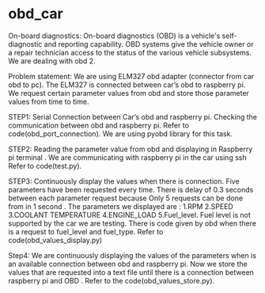 # obd_car
On-board diagnostics:
On-board diagnostics (OBD) is a vehicle's self-diagnostic and reporting capability. OBD systems give the vehicle owner or a repair technician access to the status of the various vehicle subsystems.
We are dealing with obd 2.

Problem statement:
We are using ELM327 obd adapter (connector from car obd to pc).
The ELM327 is connected between car’s obd to raspberry pi.
We request certain parameter values from obd and store those parameter values from time to time.





STEP1:
Serial Connection between Car’s obd and raspberry pi.
Checking the communication between obd and raspberry pi.
Refer to code(obd_port_connection).
We are using pyobd library for this task.






STEP2:
Reading the parameter value from obd and displaying in 
Raspberry pi terminal .
We are communicating with raspberry pi in the car using ssh 
Refer to code(test.py).






STEP3:
Continuously display the values when there is connection.
Five parameters have been requested every time.
There is delay of 0.3 seconds between each parameter request because
Only 5 requests can be done from  in 1 second .
The parameters we displayed are :
1.RPM
2.SPEED
3.COOLANT TEMPERATURE
4.ENGINE_LOAD
5.Fuel_level.
Fuel level is not supported by the car we are testing.
There is code given by obd when there is a request 
to  fuel_level and fuel_type.
Refer to code(obd_values_display.py)




Step4:
We are continuously displaying the values of the parameters when is 
an  available connection between obd and raspberry pi.
Now we store the values that are requested into a text file until there is a connection between raspberry pi and OBD .
Refer to the code(obd_values_store.py).







